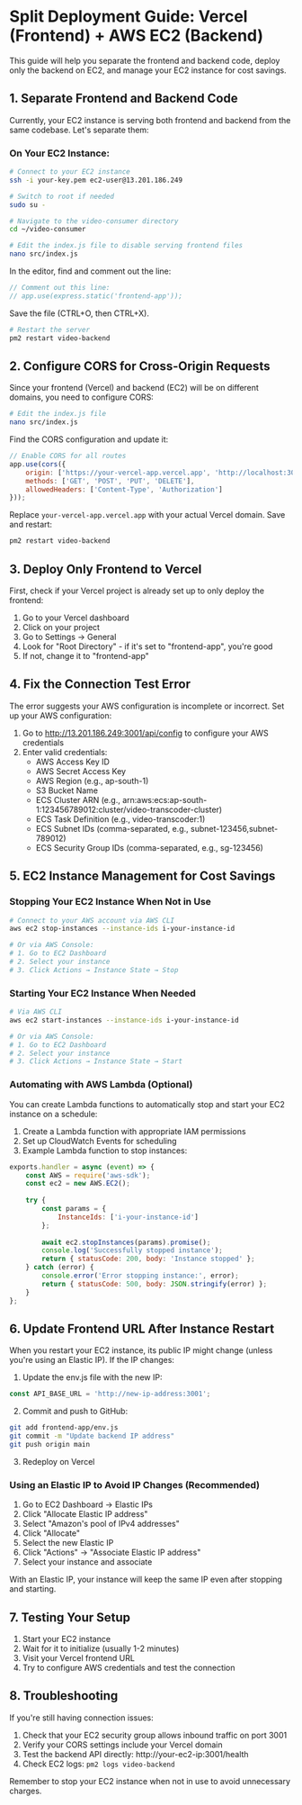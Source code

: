 # Split Deployment Guide: Vercel (Frontend) + AWS EC2 (Backend)

This guide will help you separate the frontend and backend code, deploy only the backend on EC2, and manage your EC2 instance for cost savings.

## 1. Separate Frontend and Backend Code

Currently, your EC2 instance is serving both frontend and backend from the same codebase. Let's separate them:

### On Your EC2 Instance:

```bash
# Connect to your EC2 instance
ssh -i your-key.pem ec2-user@13.201.186.249

# Switch to root if needed
sudo su -

# Navigate to the video-consumer directory
cd ~/video-consumer

# Edit the index.js file to disable serving frontend files
nano src/index.js
```

In the editor, find and comment out the line:
```javascript
// Comment out this line:
// app.use(express.static('frontend-app'));
```

Save the file (CTRL+O, then CTRL+X).

```bash
# Restart the server
pm2 restart video-backend
```

## 2. Configure CORS for Cross-Origin Requests

Since your frontend (Vercel) and backend (EC2) will be on different domains, you need to configure CORS:

```bash
# Edit the index.js file
nano src/index.js
```

Find the CORS configuration and update it:
```javascript
// Enable CORS for all routes
app.use(cors({
    origin: ['https://your-vercel-app.vercel.app', 'http://localhost:3000'],
    methods: ['GET', 'POST', 'PUT', 'DELETE'],
    allowedHeaders: ['Content-Type', 'Authorization']
}));
```

Replace `your-vercel-app.vercel.app` with your actual Vercel domain. Save and restart:

```bash
pm2 restart video-backend
```

## 3. Deploy Only Frontend to Vercel

First, check if your Vercel project is already set up to only deploy the frontend:

1. Go to your Vercel dashboard
2. Click on your project
3. Go to Settings → General
4. Look for "Root Directory" - if it's set to "frontend-app", you're good
5. If not, change it to "frontend-app"

## 4. Fix the Connection Test Error

The error suggests your AWS configuration is incomplete or incorrect. Set up your AWS configuration:

1. Go to http://13.201.186.249:3001/api/config to configure your AWS credentials
2. Enter valid credentials:
   - AWS Access Key ID
   - AWS Secret Access Key
   - AWS Region (e.g., ap-south-1)
   - S3 Bucket Name
   - ECS Cluster ARN (e.g., arn:aws:ecs:ap-south-1:123456789012:cluster/video-transcoder-cluster)
   - ECS Task Definition (e.g., video-transcoder:1)
   - ECS Subnet IDs (comma-separated, e.g., subnet-123456,subnet-789012)
   - ECS Security Group IDs (comma-separated, e.g., sg-123456)

## 5. EC2 Instance Management for Cost Savings

### Stopping Your EC2 Instance When Not in Use

```bash
# Connect to your AWS account via AWS CLI
aws ec2 stop-instances --instance-ids i-your-instance-id

# Or via AWS Console:
# 1. Go to EC2 Dashboard
# 2. Select your instance
# 3. Click Actions → Instance State → Stop
```

### Starting Your EC2 Instance When Needed

```bash
# Via AWS CLI
aws ec2 start-instances --instance-ids i-your-instance-id

# Or via AWS Console:
# 1. Go to EC2 Dashboard
# 2. Select your instance
# 3. Click Actions → Instance State → Start
```

### Automating with AWS Lambda (Optional)

You can create Lambda functions to automatically stop and start your EC2 instance on a schedule:

1. Create a Lambda function with appropriate IAM permissions
2. Set up CloudWatch Events for scheduling
3. Example Lambda function to stop instances:

```javascript
exports.handler = async (event) => {
    const AWS = require('aws-sdk');
    const ec2 = new AWS.EC2();
    
    try {
        const params = {
            InstanceIds: ['i-your-instance-id']
        };
        
        await ec2.stopInstances(params).promise();
        console.log('Successfully stopped instance');
        return { statusCode: 200, body: 'Instance stopped' };
    } catch (error) {
        console.error('Error stopping instance:', error);
        return { statusCode: 500, body: JSON.stringify(error) };
    }
};
```

## 6. Update Frontend URL After Instance Restart

When you restart your EC2 instance, its public IP might change (unless you're using an Elastic IP). If the IP changes:

1. Update the env.js file with the new IP:
```javascript
const API_BASE_URL = 'http://new-ip-address:3001';
```

2. Commit and push to GitHub:
```bash
git add frontend-app/env.js
git commit -m "Update backend IP address"
git push origin main
```

3. Redeploy on Vercel

### Using an Elastic IP to Avoid IP Changes (Recommended)

1. Go to EC2 Dashboard → Elastic IPs
2. Click "Allocate Elastic IP address"
3. Select "Amazon's pool of IPv4 addresses"
4. Click "Allocate"
5. Select the new Elastic IP
6. Click "Actions" → "Associate Elastic IP address"
7. Select your instance and associate

With an Elastic IP, your instance will keep the same IP even after stopping and starting.

## 7. Testing Your Setup

1. Start your EC2 instance
2. Wait for it to initialize (usually 1-2 minutes)
3. Visit your Vercel frontend URL
4. Try to configure AWS credentials and test the connection

## 8. Troubleshooting

If you're still having connection issues:

1. Check that your EC2 security group allows inbound traffic on port 3001
2. Verify your CORS settings include your Vercel domain
3. Test the backend API directly: http://your-ec2-ip:3001/health
4. Check EC2 logs: `pm2 logs video-backend`

Remember to stop your EC2 instance when not in use to avoid unnecessary charges. 